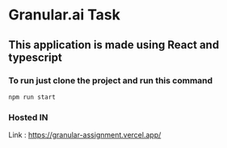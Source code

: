 # Granular.ai Task


## This application is made using React and typescript

### To run  just clone the project and run this command

`npm run start`



### Hosted IN

Link : https://granular-assignment.vercel.app/


